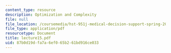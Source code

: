 ```yaml
---
content_type: resource
description: Optimization and Complexity
file: null
file_location: /coursemedia/hst-951j-medical-decision-support-spring-2003/87b0d19dfa7a6ef065b261bd916ce033_lecture15.pdf
file_type: application/pdf
resourcetype: Document
title: lecture15.pdf
uid: 87b0d19d-fa7a-6ef0-65b2-61bd916ce033
---
```

